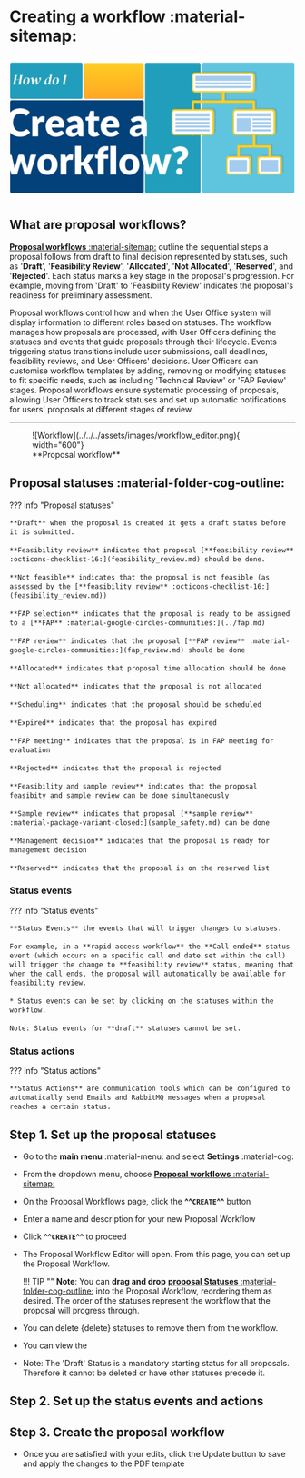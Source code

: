 # Creating a workflow :material-sitemap:

![Workflow](../../../assets/images/workflow.png)

## **What are proposal workflows?**

[**Proposal workflows** :material-sitemap:](../settings/proposal_workflow.md) outline the sequential steps a proposal follows from draft to final decision represented by statuses, such as '**Draft**', '**Feasibility Review**', '**Allocated**', '**Not Allocated**', '**Reserved**', and '**Rejected**'. Each status marks a key stage in the proposal's progression. For example, moving from 'Draft' to 'Feasibility Review' indicates the proposal's readiness for preliminary assessment. 

Proposal workflows control how and when the User Office system will display information to different roles based on statuses. The workflow manages how proposals are processed, with User Officers defining the statuses and events that guide proposals through their lifecycle. Events triggering status transitions include user submissions, call deadlines, feasibility reviews, and User Officers' decisions. User Officers can customise workflow templates by adding, removing or modifying statuses to fit specific needs, such as including 'Technical Review' or 'FAP Review' stages. Proposal workflows ensure systematic processing of proposals, allowing User Officers to track statuses and set up automatic notifications for users' proposals at different stages of review.

______________________________________________________________________________________
    
<figure markdown="span">  
        ![Workflow](../../../assets/images/workflow_editor.png){ width="600"}
        <figcaption>**Proposal workflow**</figcaption>
    </figure>

## **Proposal statuses :material-folder-cog-outline:**


??? info "Proposal statuses" 

    **Draft** when the proposal is created it gets a draft status before it is submitted.

    **Feasibility review** indicates that proposal [**feasibility review** :octicons-checklist-16:](feasibility_review.md) should be done.

    **Not feasible** indicates that the proposal is not feasible (as assessed by the [**feasibility review** :octicons-checklist-16:](feasibility_review.md))

    **FAP selection** indicates that the proposal is ready to be assigned to a [**FAP** :material-google-circles-communities:](../fap.md)

    **FAP review** indicates that the proposal [**FAP review** :material-google-circles-communities:](fap_review.md) should be done

    **Allocated** indicates that proposal time allocation should be done

    **Not allocated** indicates that the proposal is not allocated

    **Scheduling** indicates that the proposal should be scheduled

    **Expired** indicates that the proposal has expired

    **FAP meeting** indicates that the proposal is in FAP meeting for evaluation

    **Rejected** indicates that the proposal is rejected

    **Feasibility and sample review** indicates that the proposal feasibity and sample review can be done simultaneously

    **Sample review** indicates that proposal [**sample review** :material-package-variant-closed:](sample_safety.md) can be done

    **Management decision** indicates that the proposal is ready for management decision

    **Reserved** indicates that the proposal is on the reserved list

### **Status events**

??? info "Status events" 

    **Status Events** the events that will trigger changes to statuses. 
    
    For example, in a **rapid access workflow** the **Call ended** status event (which occurs on a specific call end date set within the call) will trigger the change to **feasibility review** status, meaning that when the call ends, the proposal will automatically be available for feasibility review.

    * Status events can be set by clicking on the statuses within the workflow.

    Note: Status events for **draft** statuses cannot be set. 

### **Status actions**

??? info "Status actions" 

    **Status Actions** are communication tools which can be configured to automatically send Emails and RabbitMQ messages when a proposal reaches a certain status.

## **Step 1. Set up the proposal statuses**

* Go to the **main menu** :material-menu: and select **Settings** :material-cog:
* From the dropdown menu, choose [**Proposal workflows** :material-sitemap:](../settings/proposal_workflow.md)

* On the Proposal Workflows page, click the **^^`CREATE`^^** button
* Enter a name and description for your new Proposal Workflow
* Click **^^`CREATE`^^** to proceed

* The Proposal Workflow Editor will open. From this page, you can set up the Proposal Workflow.

    !!! TIP ""
        **Note**: You can **drag and drop** [**proposal Statuses** :material-folder-cog-outline:](../settings/proposal_statuses.md) into the Proposal Workflow, reordering them as desired. The order of the statuses represent the workflow that the proposal will progress through. 

* You can delete {delete} statuses to remove them from the workflow.
* You can view the 

* Note: The 'Draft' Status is a mandatory starting status for all proposals. Therefore it cannot be deleted or have other statuses precede it. 

## **Step 2. Set up the status events and actions**


## **Step 3. Create the proposal workflow**

* Once you are satisfied with your edits, click the Update button to save and apply the changes to the PDF template

